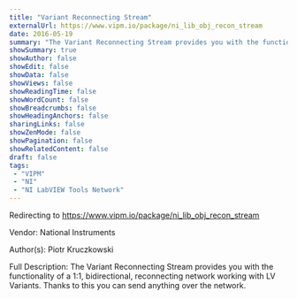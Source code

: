 ```yaml
---
title: "Variant Reconnecting Stream"
externalUrl: https://www.vipm.io/package/ni_lib_obj_recon_stream
date: 2016-05-19
summary: "The Variant Reconnecting Stream provides you with the functionality of a 1:1, bidirectional, reconnecting network working with LV Variants."
showSummary: true
showAuthor: false
showEdit: false
showData: false
showViews: false
showReadingTime: false
showWordCount: false
showBreadcrumbs: false
showHeadingAnchors: false
sharingLinks: false
showZenMode: false
showPagination: false
showRelatedContent: false
draft: false
tags:
 - "VIPM"
 - "NI"
 - "NI LabVIEW Tools Network"
---
```


Redirecting to https://www.vipm.io/package/ni_lib_obj_recon_stream

Vendor: National Instruments

Author(s): Piotr Kruczkowski
 
Full Description:
The Variant Reconnecting Stream provides you with the functionality of a 1:1, bidirectional, reconnecting network working with LV Variants. Thanks to this you can send anything over the network.